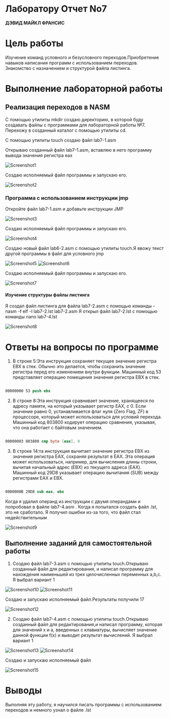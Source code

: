 # **Лаборатору Отчет No7**

**ДЭВИД МАЙКЛ ФРАНСИС**

# Цель работы

 Изучение команд условного и безусловного переходов.Приобретение навыков написания
 программ с использованием переходов. Знакомство с назначением и структурой файла
 листинга.

# Выполнение лабораторной работы

##  Реализация переходов в NASM

С помощью утилиты mkdir создаю директорию, в которой буду создавать файлы с программами для лабораторной 
работы №7. Перехожу в созданный каталог с помощью утилиты cd.

С помощью утилиты touch создаю файл lab7-1.asm

Открываю созданный файл lab7-1.asm, вставляю в него программу вывода значения регистра eax

![Screenshot1](images/Screenshot1.png)

Создаю исполняемый файл программы и запускаю его.

![Screenshot2](images/Screenshot2.png)

###  Программа с использованием инструкции jmp

Откройте файл lab7-1.asm и добавьте инструкции JMP

![Screenshot3](images/Screenshot3.png)

Создаю исполняемый файл программы и запускаю его.

![Screenshot4](images/Screenshot4.png)

Создаю новый файл lab6-2.asm с помощью утилиты touch.Я ввожу текст другой программы в файл для условного 
jmp

![Screenshot5](images/Screenshot5.png)
![Screenshot6](images/Screenshot6.png)

Создаю исполняемый файл программы и запускаю его.

![Screenshot7](images/Screenshot7.png)

####  Изучение структуры файлы листинга

Я создал файл листинга для файла lab7-2.asm с помощью команды - nasm -f elf -l lab7-2.lst lab7-2.asm
Я открыл файл lab7-2.lst с помощью команды nano lab7-4.lst

![Screenshot8](images/Screenshot8.png)

# Ответы на вопросы по программе

1. В строке 5:Эта инструкция сохраняет текущее значение регистра EBX в стек. Обычно это делается, чтобы сохранить значение регистра перед его изменением внутри функции. Машинный код 53 представляет операцию помещения 
значения регистра EBX в стек.

```NASM

00000000 53 push ebx
```

2. В строке 8:Эта инструкция сравнивает значение, хранящееся по адресу памяти, на который указывает регистр EAX, с 0. Если значение равно 0, устанавливается флаг нуля (Zero Flag, ZF) в процессоре, который может использоваться для условий перехода. Машинный код 803800 кодирует операцию сравнения, указывая, что она работает с байтовым значением.

```NASM

00000003 803800 cmp byte [eax], 0
```

3. В строке 14:та инструкция вычитает значение регистра EBX из значения регистра EAX, сохраняя результат в EAX. Эта операция может использоваться, например, для вычисления длины строки, вычитая начальный адрес (EBX) из текущего адреса (EAX). Машинный код 29D8 указывает операцию вычитания (SUB) между регистрами EAX и EBX.

```NASM

0000000B 29D8 sub eax, ebx
```

Когда я удалил операнд из инструкции с двумя операндами и попробовал в файле lab7-4.asm . Когда я попытался создать файл .lst, это не сработало. Я получил ошибки из-за того, что файл стал недействительным

![Screenshot9](images/Screenshot9.png)

## Выполнение заданий для самостоятельной работы

1. Создаю файл lab7-3.asm с помощью утилиты touch.Открываю созданный файл для редактирования, и написал программу для нахождения наименьшей из трех целочисленных переменных a,b,c. Я выбрал вариант 1

![Screenshot10](images/Screenshot10.png)
![Screenshot11](images/Screenshot11.png)

Создаю и запускаю исполняемый файл.Результаты получили 17

![Screenshot12](images/Screenshot12.png)

2. Создаю файл lab7-4.asm с помощью утилиты touch.Открываю созданный файл для редактирования,и написал программу, которая для значений x и a, введенных с клавиатуры, вычисляет значение данной функции f(x) и выводит результат вычислений. Я выбрал вариант 1

![Screenshot13](images/Screenshot13.png)
![Screenshot14](images/Screenshot14.png)

Создаю и запускаю исполняемый файл

![Screenshot15](images/Screenshot15.png)

# Выводы

Выполняя эту работу, я научился писать программы с использованием переходов и немного узнал о файле .lst




